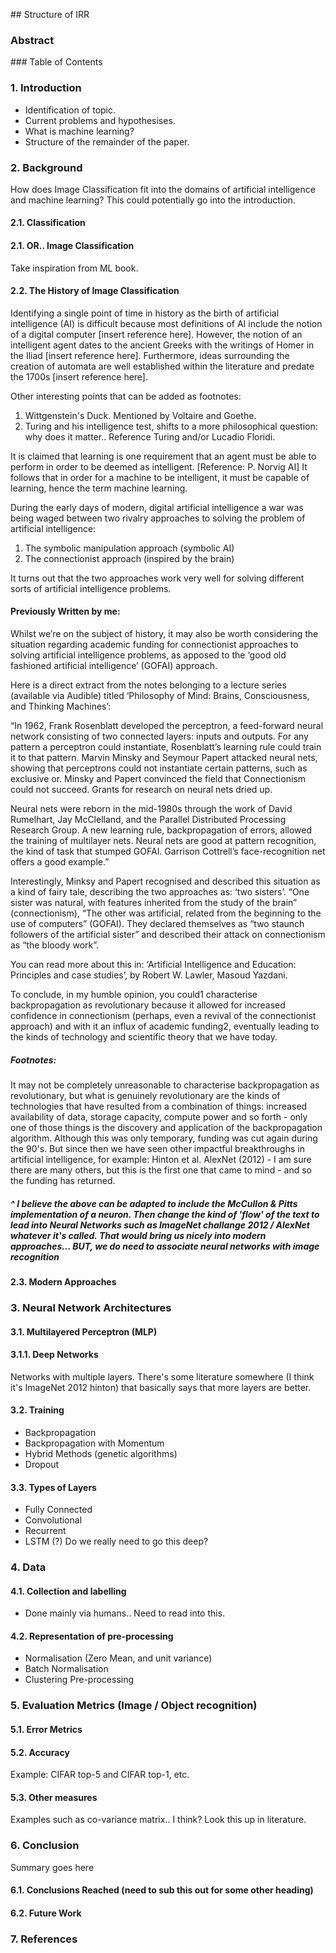 ## Structure of IRR

### Abstract

### Table of Contents

### 1. Introduction

* Identification of topic.
* Current problems and hypothesises.
* What is machine learning?
* Structure of the remainder of the paper.

### 2. Background

How does Image Classification fit into the domains of artificial intelligence and machine learning? This could potentially go into the introduction.

#### 2.1. Classification

#### 2.1. OR.. Image Classification

Take inspiration from ML book.

#### 2.2. The History of Image Classification

Identifying a single point of time in history as the birth of artificial intelligence (AI) is difficult because most definitions of AI include the notion of a digital computer [insert reference here]. However, the notion of an intelligent agent dates to the ancient Greeks with the writings of Homer in the Iliad [insert reference here]. Furthermore, ideas surrounding the creation of automata are well established within the literature and predate the 1700s [insert reference here].

Other interesting points that can be added as footnotes:

1. Wittgenstein's Duck. Mentioned by Voltaire and Goethe.
2. Turing and his intelligence test, shifts to a more philosophical question: why does it matter.. Reference Turing and/or Lucadio Floridi.

It is claimed that learning is one requirement that an agent must be able to perform in order to be deemed as intelligent. [Reference: P. Norvig  AI] It follows that in order for a machine to be intelligent, it must be capable of learning, hence the term machine learning.

During the early days of modern, digital artificial intelligence a war was being waged between two rivalry approaches to solving the problem of artificial intelligence:

1. The symbolic manipulation approach (symbolic AI)
2. The connectionist approach (inspired by the brain)

It turns out that the two approaches work very well for solving different sorts of artificial intelligence problems.


#### Previously Written by me:

Whilst we’re on the subject of history, it may also be worth considering the situation regarding academic funding for connectionist approaches to solving artificial intelligence problems, as apposed to the ‘good old fashioned artificial intelligence’ (GOFAI) approach.

Here is a direct extract from the notes belonging to a lecture series (available via Audible) titled ‘Philosophy of Mind: Brains, Consciousness, and Thinking Machines’:

“In 1962, Frank Rosenblatt developed the perceptron, a feed-forward neural network consisting of two connected layers: inputs and outputs. For any pattern a perceptron could instantiate, Rosenblatt’s learning rule could train it to that pattern. Marvin Minsky and Seymour Papert attacked neural nets, showing that perceptrons could not instantiate certain patterns, such as exclusive or. Minsky and Papert convinced the field that Connectionism could not succeed. Grants for research on neural nets dried up.

Neural nets were reborn in the mid-1980s through the work of David Rumelhart, Jay McClelland, and the Parallel Distributed Processing Research Group. A new learning rule, backpropagation of errors, allowed the training of multilayer nets. Neural nets are good at pattern recognition, the kind of task that stumped GOFAI. Garrison Cottrell’s face-recognition net offers a good example.”

Interestingly, Minksy and Papert recognised and described this situation as a kind of fairy tale, describing the two approaches as: ‘two sisters’. “One sister was natural, with features inherited from the study of the brain” (connectionism), “The other was artificial, related from the beginning to the use of computers” (GOFAI). They declared themselves as “two staunch followers of the artificial sister” and described their attack on connectionism as “the bloody work”.

You can read more about this in: ‘Artificial Intelligence and Education: Principles and case studies’, by Robert W. Lawler, Masoud Yazdani.

To conclude, in my humble opinion, you could1 characterise backpropagation as revolutionary because it allowed for increased confidence in connectionism (perhaps, even a revival of the connectionist approach) and with it an influx of academic funding2, eventually leading to the kinds of technology and scientific theory that we have today.


##### Footnotes:

It may not be completely unreasonable to characterise backpropagation as revolutionary, but what is genuinely revolutionary are the kinds of technologies that have resulted from a combination of things: increased availability of data, storage capacity, compute power and so forth - only one of those things is the discovery and application of the backpropagation algorithm.
Although this was only temporary, funding was cut again during the 90's. But since then we have seen other impactful breakthroughs in artificial intelligence, for example: Hinton et al. AlexNet (2012) - I am sure there are many others, but this is the first one that came to mind - and so the funding has returned.

##### ^ I believe the above can be adapted to include the McCullon & Pitts implementation of a neuron. Then change the kind of 'flow' of the text to lead into Neural Networks such as ImageNet challange 2012 / AlexNet whatever it's called. That would bring us nicely into modern approaches... BUT, we do need to associate neural networks with image recognition

#### 2.3. Modern Approaches

### 3. Neural Network Architectures

#### 3.1. Multilayered Perceptron (MLP)

#### 3.1.1. Deep Networks

Networks with multiple layers. There's some literature somewhere (I think it's ImageNet 2012 hinton) that basically says that more layers are better.

#### 3.2. Training

* Backpropagation
* Backpropagation with Momentum
* Hybrid Methods (genetic algorithms)
* Dropout

#### 3.3. Types of Layers

* Fully Connected
* Convolutional
* Recurrent
* LSTM (?) Do we really need to go this deep?

### 4. Data

#### 4.1. Collection and labelling

* Done mainly via humans.. Need to read into this.

#### 4.2. Representation of pre-processing

* Normalisation (Zero Mean, and unit variance)
* Batch Normalisation
* Clustering Pre-processing

### 5. Evaluation Metrics (Image / Object recognition)

#### 5.1. Error Metrics

#### 5.2. Accuracy

Example: CIFAR top-5 and CIFAR top-1, etc.

#### 5.3. Other measures

Examples such as co-variance matrix.. I think? Look this up in literature.

### 6. Conclusion

Summary goes here

#### 6.1. Conclusions Reached (need to sub this out for some other heading)

#### 6.2. Future Work

### 7. References